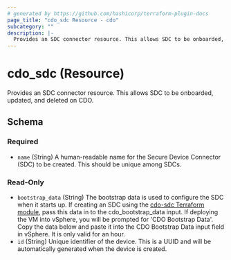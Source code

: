```yaml
---
# generated by https://github.com/hashicorp/terraform-plugin-docs
page_title: "cdo_sdc Resource - cdo"
subcategory: ""
description: |-
  Provides an SDC connector resource. This allows SDC to be onboarded, updated, and deleted on CDO.
---
```


# cdo_sdc (Resource)

Provides an SDC connector resource. This allows SDC to be onboarded, updated, and deleted on CDO.



<!-- schema generated by tfplugindocs -->
## Schema

### Required

- `name` (String) A human-readable name for the Secure Device Connector (SDC) to be created. This should be unique among SDCs.

### Read-Only

- `bootstrap_data` (String) The bootstrap data is used to configure the SDC when it starts up. If creating an SDC using the [cdo-sdc  Terraform module](https://registry.terraform.io/modules/CiscoDevNet/cdo-sdc/),
 pass this data in to the cdo_bootstrap_data input. If deploying the VM into vSphere, you will be prompted for 'CDO Bootstrap Data'. Copy the data below and paste it into the CDO Bootstrap Data input field in vSphere. It is only valid for an hour.
- `id` (String) Unique identifier of the device. This is a UUID and will be automatically generated when the device is created.
